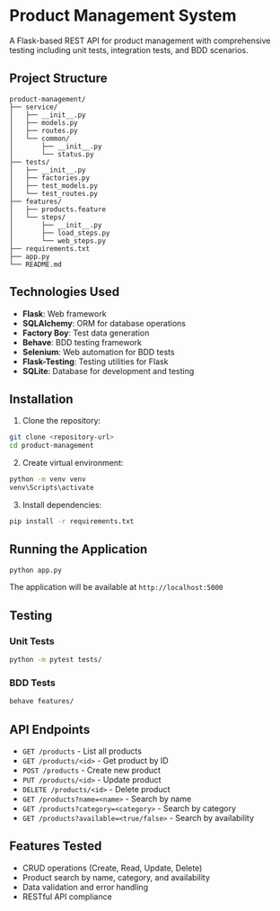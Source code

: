 # Product Management System

A Flask-based REST API for product management with comprehensive testing including unit tests, integration tests, and BDD scenarios.

## Project Structure

```
product-management/
├── service/
│   ├── __init__.py
│   ├── models.py
│   ├── routes.py
│   └── common/
│       ├── __init__.py
│       └── status.py
├── tests/
│   ├── __init__.py
│   ├── factories.py
│   ├── test_models.py
│   └── test_routes.py
├── features/
│   ├── products.feature
│   └── steps/
│       ├── __init__.py
│       ├── load_steps.py
│       └── web_steps.py
├── requirements.txt
├── app.py
└── README.md
```

## Technologies Used

- **Flask**: Web framework
- **SQLAlchemy**: ORM for database operations
- **Factory Boy**: Test data generation
- **Behave**: BDD testing framework
- **Selenium**: Web automation for BDD tests
- **Flask-Testing**: Testing utilities for Flask
- **SQLite**: Database for development and testing

## Installation

1. Clone the repository:
```bash
git clone <repository-url>
cd product-management
```

2. Create virtual environment:
```bash
python -m venv venv
venv\Scripts\activate
```

3. Install dependencies:
```bash
pip install -r requirements.txt
```

## Running the Application

```bash
python app.py
```

The application will be available at `http://localhost:5000`

## Testing

### Unit Tests
```bash
python -m pytest tests/
```

### BDD Tests
```bash
behave features/
```

## API Endpoints

- `GET /products` - List all products
- `GET /products/<id>` - Get product by ID
- `POST /products` - Create new product
- `PUT /products/<id>` - Update product
- `DELETE /products/<id>` - Delete product
- `GET /products?name=<name>` - Search by name
- `GET /products?category=<category>` - Search by category
- `GET /products?available=<true/false>` - Search by availability

## Features Tested

- CRUD operations (Create, Read, Update, Delete)
- Product search by name, category, and availability
- Data validation and error handling
- RESTful API compliance